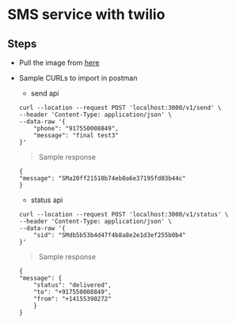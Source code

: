 # SMS service with twilio

## Steps
* Pull the image from [here](https://hub.docker.com/r/ajaix/twilio-node)
* Sample CURLs to import in postman
    * send api
    ```
    curl --location --request POST 'localhost:3000/v1/send' \
    --header 'Content-Type: application/json' \
    --data-raw '{
        "phone": "917550008849",
        "message": "final test3"
    }'
    ```
    > Sample response
    ```
    {
    "message": "SMa20ff21510b74eb0a6e37195fd03b44c"
    }
    ```

    * status api
    ```
    curl --location --request POST 'localhost:3000/v1/status' \
    --header 'Content-Type: application/json' \
    --data-raw '{
        "sid": "SMdb5b53b4d47f4b8a8e2e1d3ef255b0b4"
    }'
    ```
    > Sample response
    ```
    {
    "message": {
        "status": "delivered",
        "to": "+917550008849",
        "from": "+14155390272"
        }
    }
    ```
